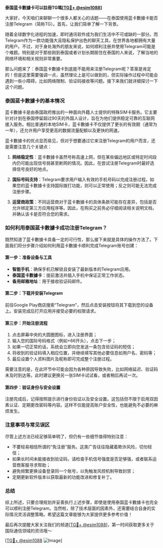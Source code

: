 **泰国蓝卡數據卡可以註冊TG嗎[[TG💪+ @esim1088](https://t.me/s/esim1088)]**

大家好，今天咱们来聊聊一个很多人都关心的话题——在泰国使用蓝卡數據卡能否注册Telegram（简称TG）。首先，让我们简单了解一下背景。

随着全球数字化进程的加速，即时通讯软件成为我们生活中不可或缺的一部分。而Telegram作为一款功能强大且隐私保护出色的聊天工具，在世界各地都拥有大量的用户。不过，对于身处海外的朋友来说，如何顺利注册并使用Telegram可能是个难题。特别是对于那些刚到泰国或者计划长期居住在泰国的人来说，了解当地的网络环境和相关规则非常重要。

那么问题来了：泰国蓝卡數據卡到底能不能用来注册Telegram呢？答案是肯定的！但是这里需要强调一点，虽然理论上是可以做到的，但实际操作过程中可能会遇到一些小障碍，比如网络限制、验证码接收等问题。接下来我们就详细探讨一下这个问题。

### 泰国蓝卡數據卡的基本情况

蓝卡數據卡是由泰国政府推出的一种面向外籍人士提供的特殊SIM卡服务。它主要针对计划在泰国停留超过90天的外国人设计，旨在为他们提供稳定可靠的互联网接入服务。相比普通的本地SIM卡，蓝卡數據卡不仅提供了更长的有效期（通常为一年），还允许用户享受更高的数据流量配额以及更快的网速。

蓝卡數據卡的优点显而易见，但对于想要通过它来注册Telegram的用户而言，还是需要注意几个关键点：

1. **网络稳定性**：蓝卡數據卡虽然号称高速上网，但在某些偏远地区或特定时间段内仍可能出现信号弱甚至断网的情况。因此，在尝试注册Telegram时最好选择信号良好的地点。
   
2. **国际号码支持**：Telegram要求用户输入有效的手机号码以完成注册过程。如果您的蓝卡數據卡支持国际拨打功能，则可以正常使用；反之则可能无法完成注册步骤。
   
3. **运营商政策**：不同运营商对于蓝卡數據卡的具体条款可能存在差异，包括是否允许绑定第三方应用程序等。因此，在购买之前务必仔细阅读相关说明文档，并确认该卡是否符合您的需求。

### 如何利用泰国蓝卡數據卡成功注册Telegram？

既然知道了蓝卡數據卡具备一定的可行性，那么接下来就是具体的操作方法了。下面我们将分步骤介绍如何利用蓝卡數據卡顺利完成Telegram账号创建：

#### 第一步：准备设备与工具

- **智能手机**：确保手机已解锁且安装了最新版本的Telegram应用。
- **泰国蓝卡數據卡**：提前激活并插入手机中保证正常工作状态。
- **备用邮箱地址**：用于接收验证码邮件。

#### 第二步：下载并安装Telegram

前往Google Play商店搜索“Telegram”，然后点击安装按钮将其下载到您的设备上。安装完成后打开应用并接受必要的权限请求。

#### 第三步：开始注册流程

1. 点击屏幕中央的大圆圈图标，进入注册界面；
2. 输入您的国际号码格式（例如+66开头），点击下一步；
3. 如果一切正常的话，系统会立即向您发送一条包含验证码的短信；
4. 将收到的验证码填入相应位置，并继续填写其他必要信息如用户名、密码等；
5. 最后设置个人资料图片及昵称即可完成整个注册过程。

需要注意的是，在此环节中可能会因为各种原因导致失败，比如网络延迟、验证码未及时到达等。此时建议更换另一张SIM卡试试看，或者稍后再试一次。

#### 第四步：验证身份与安全设置

注册完成后，记得按照提示进行身份验证以及安全设置。这包括但不限于启用双因素认证、定期更改密码等内容。这样不仅能提高账户安全性，也能避免不必要的麻烦发生。

### 注意事项与常见误区

尽管上述方法已经足够简单明了，但仍有一些细节值得特别注意：

- 不要轻易相信所谓的“免注册”服务。这类广告往往隐藏着欺诈风险，切勿轻信；
- 如果长时间未能接收到验证码，请检查手机信号强度是否足够强，或者联系运营商客服寻求帮助；
- 避免频繁更换设备登录同一个账号，以免触发风控机制导致封禁；
- 定期更新软件版本以获取最新的功能改进和修复补丁。

### 总结

综上所述，只要合理规划并妥善执行上述步骤，即使是使用泰国蓝卡數據卡也完全可以顺利注册Telegram。当然啦，除了技术层面的因素外，还需要结合自身的实际情况灵活调整策略。希望这篇文章能够为大家提供更多参考价值！

最后再次提醒大家关注我们的频道[[TG💪+ @esim1088](https://t.me/s/esim1088)]，第一时间获取更多关于国际通信领域的资讯哦～ 

[[TG💪+ @esim1088](https://t.me/s/esim1088) ![Image](https://i.postimg.cc/4NQfJmqS/Snipaste-2025-05-13-00-14-12.png)]